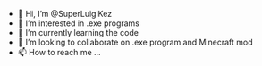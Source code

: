 - 👋 Hi, I’m @SuperLuigiKez
- 👀 I’m interested in .exe programs
- 🌱 I’m currently learning the code
- 💞️ I’m looking to collaborate on .exe program and Minecraft mod
- 📫 How to reach me ...

<!---
SuperLuigiKez/SuperLuigiKez is a ✨ special ✨ repository because its `README.md` (this file) appears on your GitHub profile.
You can click the Preview link to take a look at your changes.
--->
